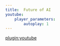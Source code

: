 ```yaml
---
title:  Future of AI
youtube:
    player_parameters:
        autoplay: 1
---
```


[plugin:youtube](https://www.youtube.com/watch?v=5puu3kN9l7c)